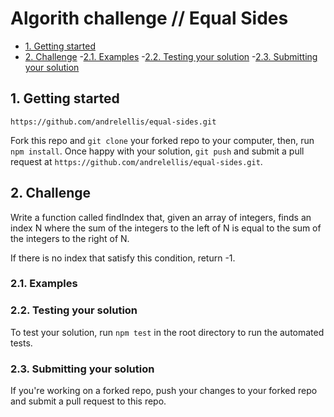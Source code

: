 # Algorith challenge // Equal Sides

- [1. Getting started](#1-getting-started)
- [2. Challenge](#2-challenge)
  -[2.1. Examples](#21-examples)
  -[2.2. Testing your solution](#22-testing-your-solution)
  -[2.3. Submitting your solution](#23-submitting-your-solution)

## 1. Getting started
`https://github.com/andrelellis/equal-sides.git`

Fork this repo and `git clone` your forked repo to your computer, then, run `npm install`. Once happy with your solution, `git push` and submit a pull request at `https://github.com/andrelellis/equal-sides.git`.

## 2. Challenge
Write a function called findIndex that, given an array of integers, finds an index N where the sum of the integers to the left of N is equal to the sum of the integers to the right of N.

If there is no index that satisfy this condition, return -1.

### 2.1. Examples


### 2.2. Testing your solution
To test your solution, run `npm test` in the root directory to run the automated tests.

### 2.3. Submitting your solution

If you're working on a forked repo, push your changes to your forked repo and submit a pull request to this repo.